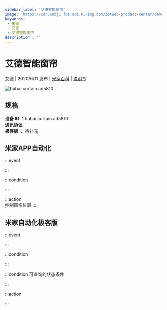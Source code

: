 ```yaml
---
sidebar_label: '艾德智能窗帘'
image: 'https://cdn.cnbj1.fds.api.mi-img.com/iotweb-product-center/developer_1589249617706eodeBiqM.png?GalaxyAccessKeyId=AKVGLQWBOVIRQ3XLEW&Expires=9223372036854775807&Signature=epjH0QLB1pUYKq4u1MU45yLMTtw='
keywords: 
 - 米家
 - 艾德
 - 艾德智能窗帘
description : ''
---
```

# 艾德智能窗帘

艾德 | 2020/6/11 发布 | [米家百科](https://home.mi.com/webapp/content/baike/product/index.html?model=babai.curtain.ad5810) | [说明书](https://home.mi.com/views/introduction.html?model=babai.curtain.ad5810&region=cn)

![babai.curtain.ad5810](https://cdn.cnbj1.fds.api.mi-img.com/iotweb-product-center/developer_1589249617706eodeBiqM.png?GalaxyAccessKeyId=AKVGLQWBOVIRQ3XLEW&Expires=9223372036854775807&Signature=epjH0QLB1pUYKq4u1MU45yLMTtw=)

## 规格  
> 
**设备 ID** ：babai.curtain.ad5810  
**通讯协议** ：  
**极客版**  ： 待补充 


## 米家APP自动化  

:::event  

:::

:::condition  

:::

:::action   
控制窗帘位置
:::

## 米家自动化极客版  

:::event  

:::

:::condition  

:::

:::condition 可查询的状态条件  

:::

:::action  

:::

        
